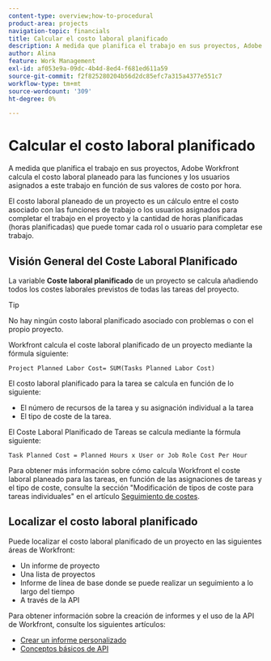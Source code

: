 ```yaml
---
content-type: overview;how-to-procedural
product-area: projects
navigation-topic: financials
title: Calcular el costo laboral planificado
description: A medida que planifica el trabajo en sus proyectos, Adobe Workfront calcula el costo laboral planeado para las funciones y los usuarios asignados a este trabajo en función de sus valores de costo por hora.
author: Alina
feature: Work Management
exl-id: af053e9a-09dc-4b4d-8ed4-f681ed611a59
source-git-commit: f2f825280204b56d2dc85efc7a315a4377e551c7
workflow-type: tm+mt
source-wordcount: '309'
ht-degree: 0%

---
```


# Calcular el costo laboral planificado

A medida que planifica el trabajo en sus proyectos, Adobe Workfront calcula el costo laboral planeado para las funciones y los usuarios asignados a este trabajo en función de sus valores de costo por hora.

El costo laboral planeado de un proyecto es un cálculo entre el costo asociado con las funciones de trabajo o los usuarios asignados para completar el trabajo en el proyecto y la cantidad de horas planificadas (horas planificadas) que puede tomar cada rol o usuario para completar ese trabajo.

## Visión General del Coste Laboral Planificado

La variable **Coste laboral planificado** de un proyecto se calcula añadiendo todos los costes laborales previstos de todas las tareas del proyecto.

>[!TIP]
>
>No hay ningún costo laboral planificado asociado con problemas o con el propio proyecto.

Workfront calcula el coste laboral planificado de un proyecto mediante la fórmula siguiente:

```
Project Planned Labor Cost= SUM(Tasks Planned Labor Cost)
```

El costo laboral planificado para la tarea se calcula en función de lo siguiente:

* El número de recursos de la tarea y su asignación individual a la tarea
* El tipo de coste de la tarea.

El Coste Laboral Planificado de Tareas se calcula mediante la fórmula siguiente:

```
Task Planned Cost = Planned Hours x User or Job Role Cost Per Hour
```

Para obtener más información sobre cómo calcula Workfront el coste laboral planeado para las tareas, en función de las asignaciones de tareas y el tipo de coste, consulte la sección &quot;Modificación de tipos de coste para tareas individuales&quot; en el artículo [Seguimiento de costes](../../../manage-work/projects/project-finances/track-costs.md).

## Localizar el costo laboral planificado

Puede localizar el costo laboral planificado de un proyecto en las siguientes áreas de Workfront:

* Un informe de proyecto
* Una lista de proyectos
* Informe de línea de base donde se puede realizar un seguimiento a lo largo del tiempo
* A través de la API

Para obtener información sobre la creación de informes y el uso de la API de Workfront, consulte los siguientes artículos:

* [Crear un informe personalizado](../../../reports-and-dashboards/reports/creating-and-managing-reports/create-custom-report.md)
* [Conceptos básicos de API](../../../wf-api/general/api-basics.md)
